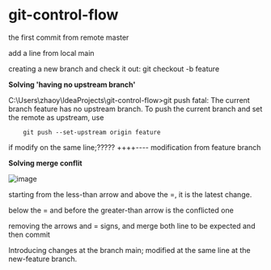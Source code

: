 # git-control-flow

the first commit from remote master 

add a line from local main 

creating a new branch and check it out: git checkout -b feature

**Solving 'having no upstream branch'**

C:\Users\zhaoy\IdeaProjects\git-control-flow>git push
fatal: The current branch feature has no upstream branch.
To push the current branch and set the remote as upstream, use
    
````
    git push --set-upstream origin feature
````


if modify on the same line;????? ++++---- modification from feature branch


**Solving merge conflit**


![image](https://user-images.githubusercontent.com/17804600/122664186-17406200-d1a0-11eb-8c31-6d7a74d9f33a.png)

starting from the less-than arrow and above the =, it is the latest change. 

below the = and before the greater-than arrow is the conflicted one

removing the arrows and = signs, and merge both line to be expected and then commit


Introducing changes at the branch main; modified at the same line at the new-feature branch.
